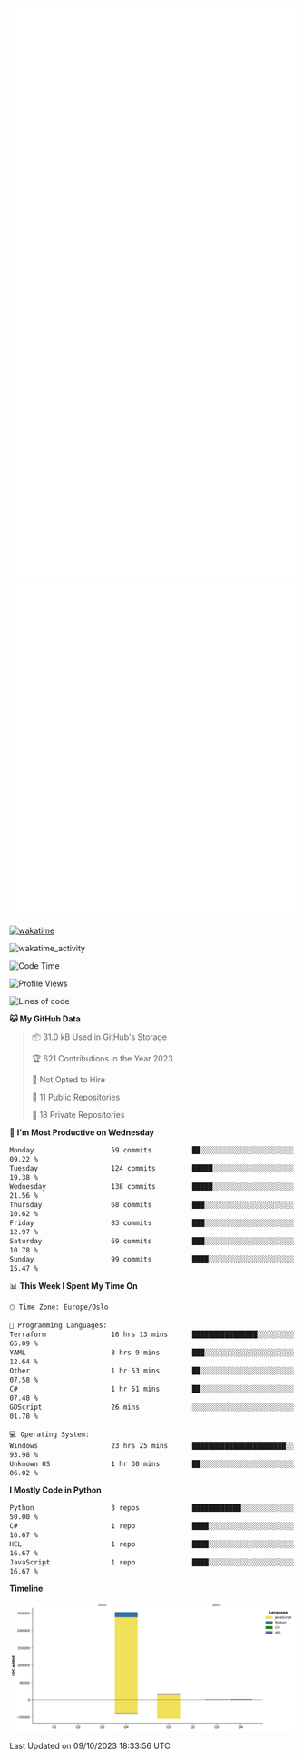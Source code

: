 ![Metrics](/metrics.svg)![Additional metrics](metrics.additional.svg)
----------------------------------------------------------------------------------------------------------------------------------------------------

[![wakatime](https://wakatime.com/badge/user/139c3dc8-b99d-475a-b6b4-e7663d03add8.svg)](https://wakatime.com/@139c3dc8-b99d-475a-b6b4-e7663d03add8)

![wakatime_activity](https://wakatime.com/share/@merca/d0fb6363-0f77-40ae-9525-9b9347ed2e36.svg)

<!--START_SECTION:waka-->
![Code Time](http://img.shields.io/badge/Code%20Time-6%2C801%20hrs%2021%20mins-blue)

![Profile Views](http://img.shields.io/badge/Profile%20Views-0-blue)

![Lines of code](https://img.shields.io/badge/From%20Hello%20World%20I%27ve%20Written-272.4%20thousand%20lines%20of%20code-blue)

**🐱 My GitHub Data** 

> 📦 31.0 kB Used in GitHub's Storage 
 > 
> 🏆 621 Contributions in the Year 2023
 > 
> 🚫 Not Opted to Hire
 > 
> 📜 11 Public Repositories 
 > 
> 🔑 18 Private Repositories 
 > 
📅 **I'm Most Productive on Wednesday** 

```text
Monday                   59 commits          ██░░░░░░░░░░░░░░░░░░░░░░░   09.22 % 
Tuesday                  124 commits         █████░░░░░░░░░░░░░░░░░░░░   19.38 % 
Wednesday                138 commits         █████░░░░░░░░░░░░░░░░░░░░   21.56 % 
Thursday                 68 commits          ███░░░░░░░░░░░░░░░░░░░░░░   10.62 % 
Friday                   83 commits          ███░░░░░░░░░░░░░░░░░░░░░░   12.97 % 
Saturday                 69 commits          ███░░░░░░░░░░░░░░░░░░░░░░   10.78 % 
Sunday                   99 commits          ████░░░░░░░░░░░░░░░░░░░░░   15.47 % 
```


📊 **This Week I Spent My Time On** 

```text
🕑︎ Time Zone: Europe/Oslo

💬 Programming Languages: 
Terraform                16 hrs 13 mins      ████████████████░░░░░░░░░   65.09 % 
YAML                     3 hrs 9 mins        ███░░░░░░░░░░░░░░░░░░░░░░   12.64 % 
Other                    1 hr 53 mins        ██░░░░░░░░░░░░░░░░░░░░░░░   07.58 % 
C#                       1 hr 51 mins        ██░░░░░░░░░░░░░░░░░░░░░░░   07.48 % 
GDScript                 26 mins             ░░░░░░░░░░░░░░░░░░░░░░░░░   01.78 % 

💻 Operating System: 
Windows                  23 hrs 25 mins      ███████████████████████░░   93.98 % 
Unknown OS               1 hr 30 mins        ██░░░░░░░░░░░░░░░░░░░░░░░   06.02 % 
```

**I Mostly Code in Python** 

```text
Python                   3 repos             ████████████░░░░░░░░░░░░░   50.00 % 
C#                       1 repo              ████░░░░░░░░░░░░░░░░░░░░░   16.67 % 
HCL                      1 repo              ████░░░░░░░░░░░░░░░░░░░░░   16.67 % 
JavaScript               1 repo              ████░░░░░░░░░░░░░░░░░░░░░   16.67 % 
```



**Timeline**

![Lines of Code chart](https://raw.githubusercontent.com/merca/merca/current/assets/bar_graph.png)


 Last Updated on 09/10/2023 18:33:56 UTC
<!--END_SECTION:waka-->
